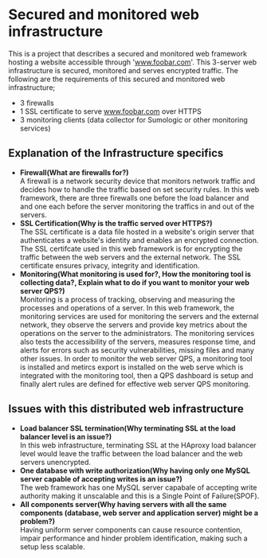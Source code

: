 # Secured and monitored web infrastructure
This is a project that describes a secured and monitored web framework hosting a website accessible through 'www.foobar.com'. This 3-server web infrastructure is secured, monitored and serves encrypted traffic. The following are the requirements of this secured and monitored web infrastructure;
- 3 firewalls
- 1 SSL certificate to serve www.foobar.com over HTTPS
- 3 monitoring clients (data collector for Sumologic or other monitoring services)

## Explanation of the Infrastructure specifics
- **Firewall(What are firewalls for?)**  
A firewall is a network security device that monitors network traffic and decides how to handle the traffic based on set security rules. In this web framework, there are three firewalls one before the load balancer and and one each before the server monitoring the traffics in and out of the servers.
- **SSL Certification(Why is the traffic served over HTTPS?)**  
The SSL certificate is a data file hosted in a website's origin server that authenticates a website's identity and enables an encrypted connection. The SSL certifcate used in this web framework is for encrypting the traffic between the web servers and the external network. The SSL certificate ensures privacy, integrity and identification.
- **Monitoring(What monitoring is used for?, How the monitoring tool is collecting data?, Explain what to do if you want to monitor your web server QPS?)**  
Monitoring is a process of tracking, observing and measuring the processes and operations of a server. In this web framework, the monitoring services are used for monitoring the servers and the external network, they observe the servers and provide key metrics about the operations on the server to the administrators. The monitoring services also tests the accessibility of the servers, measures response time, and alerts for errors such as security vulnerabilities, missing files and many other issues. In order to monitor the web server QPS, a monitoring tool is installed and metircs export is installed on the web serve which is integrated with the monitoring tool, then a QPS dashboard is setup and finally alert rules are defined for effective web server QPS monitoring.

## Issues with this distributed web infrastructure
- **Load balancer SSL termination(Why terminating SSL at the load balancer level is an issue?)**  
In this web infrastructure, terminating SSL at the HAproxy load balancer level would leave the traffic between the load balancer and the web servers unencrypted.
- **One database with write authorization(Why having only one MySQL server capable of accepting writes is an issue?)**  
The web framework has one MySQL server capabale of accepting write authority making it unscalable and this is a Single Point of Failure(SPOF).
- **All components server(Why having servers with all the same components (database, web server and application server) might be a problem?)**  
Having uniform server components can cause resource contention, impair performance and hinder problem identification, making such a setup less scalable.
